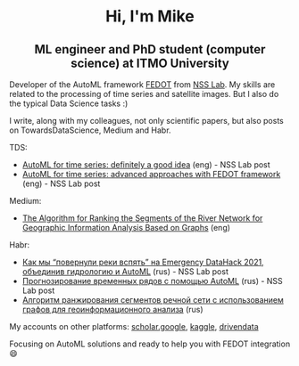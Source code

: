 <h1 align="center">Hi, I'm Mike </h1>

<h2 align="center">ML engineer and PhD student (computer science) at ITMO University</h2>

Developer of the AutoML framework [FEDOT](https://github.com/nccr-itmo/FEDOT) from [NSS Lab](https://itmo-nss-team.github.io/). My skills are related to the processing of time series and satellite images. But I also do the typical Data Science tasks :) 

I write, along with my colleagues, not only scientific papers, but also posts on TowardsDataScience, Medium and Habr. 

TDS:
- [AutoML for time series: definitely a good idea](https://towardsdatascience.com/automl-for-time-series-definitely-a-good-idea-c51d39b2b3f) (eng) - NSS Lab post
- [AutoML for time series: advanced approaches with FEDOT framework](https://towardsdatascience.com/automl-for-time-series-advanced-approaches-with-fedot-framework-4f9d8ea3382c) (eng) - NSS Lab post

Medium:
- [The Algorithm for Ranking the Segments of the River Network for Geographic Information Analysis Based on Graphs](https://medium.com/swlh/the-algorithm-for-ranking-the-segments-of-the-river-network-for-geographic-information-analysis-b25cffb0d167?sk=f1475802bd96f8d14c994a6f87f7453d) (eng)

Habr:
- [Как мы “повернули реки вспять” на Emergency DataHack 2021, объединив гидрологию и AutoML](https://habr.com/ru/post/577886/) (rus) - NSS Lab post 
- [Прогнозирование временных рядов с помощью AutoML](https://habr.com/ru/post/559796/) (rus) - NSS Lab post 
- [Алгоритм ранжирования сегментов речной сети с использованием графов для геоинформационного анализа](https://habr.com/ru/post/514526/) (rus)

My accounts on other platforms: [scholar.google](https://scholar.google.com/citations?user=zHMQXt8AAAAJ&hl=eng), [kaggle](https://www.kaggle.com/dreamlone), [drivendata](https://www.drivendata.org/users/Dreamlone/)

Focusing on AutoML solutions and ready to help you with FEDOT integration :smile:
